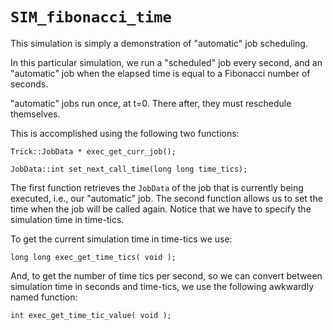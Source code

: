 # ```SIM_fibonacci_time```

This simulation is simply a demonstration of "automatic" job scheduling.

In this particular simulation, we run a "scheduled" job every second, 
and an "automatic" job when the elapsed time is equal to a Fibonacci number of seconds.

"automatic" jobs run once, at t=0. There after, they must reschedule themselves.

This is accomplished using the following two functions:

```
Trick::JobData * exec_get_curr_job();
```
```
JobData::int set_next_call_time(long long time_tics);
```
The first function retrieves the ```JobData``` of the job that is currently being executed, i.e., our "automatic" job. The second function allows us to set the time  when the job will be called again. Notice that we have to specify the simulation time in time-tics.

To get the current simulation time in time-tics we use:

```
long long exec_get_time_tics( void );
```

And, to get the number of time tics per second, so we can convert between simulation time in seconds and time-tics, we use the following awkwardly named function:

```
int exec_get_time_tic_value( void );
```
